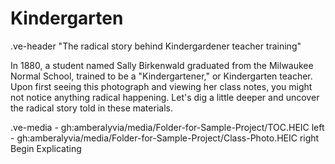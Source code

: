 # Kindergarten

.ve-header "The radical story behind Kindergardener teacher training"

In 1880, a student named Sally Birkenwald graduated from the Milwaukee Normal School, trained to be a "Kindergartener," or Kindergarten teacher. Upon first seeing this photograph and viewing her class notes, you might not notice anything radical happening. Let's dig a little deeper and uncover the radical story told in these materials. 

.ve-media
    - gh:amberalyvia/media/Folder-for-Sample-Project/TOC.HEIC left
    - gh:amberalyvia/media/Folder-for-Sample-Project/Class-Photo.HEIC right
Begin Explicating
